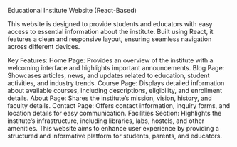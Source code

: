 Educational Institute Website (React-Based)

This website is designed to provide students and educators with easy access to essential information about the institute. Built using React, it features a clean and responsive layout, ensuring seamless navigation across different devices.

Key Features:
Home Page: Provides an overview of the institute with a welcoming interface and highlights important announcements.
Blog Page: Showcases articles, news, and updates related to education, student activities, and industry trends.
Course Page: Displays detailed information about available courses, including descriptions, eligibility, and enrollment details.
About Page: Shares the institute’s mission, vision, history, and faculty details.
Contact Page: Offers contact information, inquiry forms, and location details for easy communication.
Facilities Section: Highlights the institute’s infrastructure, including libraries, labs, hostels, and other amenities.
This website aims to enhance user experience by providing a structured and informative platform for students, parents, and educators.
